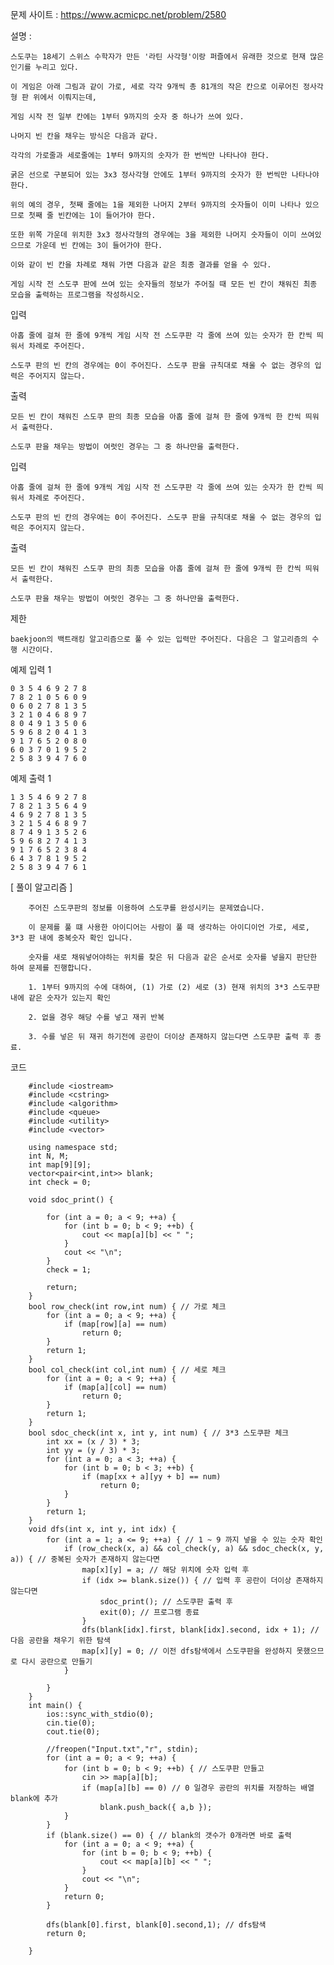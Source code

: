 문제 사이트 : https://www.acmicpc.net/problem/2580

설명 : 

    스도쿠는 18세기 스위스 수학자가 만든 '라틴 사각형'이랑 퍼즐에서 유래한 것으로 현재 많은 인기를 누리고 있다. 
    
    이 게임은 아래 그림과 같이 가로, 세로 각각 9개씩 총 81개의 작은 칸으로 이루어진 정사각형 판 위에서 이뤄지는데,
    
    게임 시작 전 일부 칸에는 1부터 9까지의 숫자 중 하나가 쓰여 있다.

    나머지 빈 칸을 채우는 방식은 다음과 같다.

    각각의 가로줄과 세로줄에는 1부터 9까지의 숫자가 한 번씩만 나타나야 한다.
    
    굵은 선으로 구분되어 있는 3x3 정사각형 안에도 1부터 9까지의 숫자가 한 번씩만 나타나야 한다.
    
    위의 예의 경우, 첫째 줄에는 1을 제외한 나머지 2부터 9까지의 숫자들이 이미 나타나 있으므로 첫째 줄 빈칸에는 1이 들어가야 한다.

    또한 위쪽 가운데 위치한 3x3 정사각형의 경우에는 3을 제외한 나머지 숫자들이 이미 쓰여있으므로 가운데 빈 칸에는 3이 들어가야 한다.

    이와 같이 빈 칸을 차례로 채워 가면 다음과 같은 최종 결과를 얻을 수 있다.

    게임 시작 전 스도쿠 판에 쓰여 있는 숫자들의 정보가 주어질 때 모든 빈 칸이 채워진 최종 모습을 출력하는 프로그램을 작성하시오.

입력

    아홉 줄에 걸쳐 한 줄에 9개씩 게임 시작 전 스도쿠판 각 줄에 쓰여 있는 숫자가 한 칸씩 띄워서 차례로 주어진다. 
    
    스도쿠 판의 빈 칸의 경우에는 0이 주어진다. 스도쿠 판을 규칙대로 채울 수 없는 경우의 입력은 주어지지 않는다.

출력

    모든 빈 칸이 채워진 스도쿠 판의 최종 모습을 아홉 줄에 걸쳐 한 줄에 9개씩 한 칸씩 띄워서 출력한다.

    스도쿠 판을 채우는 방법이 여럿인 경우는 그 중 하나만을 출력한다.

입력

    아홉 줄에 걸쳐 한 줄에 9개씩 게임 시작 전 스도쿠판 각 줄에 쓰여 있는 숫자가 한 칸씩 띄워서 차례로 주어진다. 
    
    스도쿠 판의 빈 칸의 경우에는 0이 주어진다. 스도쿠 판을 규칙대로 채울 수 없는 경우의 입력은 주어지지 않는다.

출력

    모든 빈 칸이 채워진 스도쿠 판의 최종 모습을 아홉 줄에 걸쳐 한 줄에 9개씩 한 칸씩 띄워서 출력한다.

    스도쿠 판을 채우는 방법이 여럿인 경우는 그 중 하나만을 출력한다.

제한

    baekjoon의 백트래킹 알고리즘으로 풀 수 있는 입력만 주어진다. 다음은 그 알고리즘의 수행 시간이다.

예제 입력 1 

    0 3 5 4 6 9 2 7 8
    7 8 2 1 0 5 6 0 9
    0 6 0 2 7 8 1 3 5
    3 2 1 0 4 6 8 9 7
    8 0 4 9 1 3 5 0 6
    5 9 6 8 2 0 4 1 3
    9 1 7 6 5 2 0 8 0
    6 0 3 7 0 1 9 5 2
    2 5 8 3 9 4 7 6 0

예제 출력 1 

    1 3 5 4 6 9 2 7 8
    7 8 2 1 3 5 6 4 9
    4 6 9 2 7 8 1 3 5
    3 2 1 5 4 6 8 9 7
    8 7 4 9 1 3 5 2 6
    5 9 6 8 2 7 4 1 3
    9 1 7 6 5 2 3 8 4
    6 4 3 7 8 1 9 5 2
    2 5 8 3 9 4 7 6 1


[ 풀이 알고리즘 ] 

        주어진 스도쿠판의 정보를 이용하여 스도쿠를 완성시키는 문제였습니다.
        
        이 문제를 풀 떄 사용한 아이디어는 사람이 풀 때 생각하는 아이디이언 가로, 세로, 3*3 판 내에 중복숫자 확인 입니다.
        
        숫자를 새로 채워넣어야하는 위치를 찾은 뒤 다음과 같은 순서로 숫자를 넣을지 판단한 하여 문제를 진행합니다.
        
        1. 1부터 9까지의 수에 대하여, (1) 가로 (2) 세로 (3) 현재 위치의 3*3 스도쿠판 내에 같은 숫자가 있는지 확인
        
        2. 없을 경우 해당 수를 넣고 재귀 반복
        
        3. 수를 넣은 뒤 재귀 하기전에 공란이 더이상 존재하지 않는다면 스도쿠판 출력 후 종료.

코드

        #include <iostream>
        #include <cstring>
        #include <algorithm>
        #include <queue>
        #include <utility>
        #include <vector>

        using namespace std;
        int N, M;
        int map[9][9];
        vector<pair<int,int>> blank;
        int check = 0;

        void sdoc_print() {

            for (int a = 0; a < 9; ++a) {
                for (int b = 0; b < 9; ++b) {
                    cout << map[a][b] << " ";
                }
                cout << "\n";
            }
            check = 1;

            return;
        }
        bool row_check(int row,int num) { // 가로 체크
            for (int a = 0; a < 9; ++a) {
                if (map[row][a] == num)
                    return 0;
            }
            return 1;
        }
        bool col_check(int col,int num) { // 세로 체크
            for (int a = 0; a < 9; ++a) {
                if (map[a][col] == num)
                    return 0;
            }
            return 1;
        }
        bool sdoc_check(int x, int y, int num) { // 3*3 스도쿠판 체크
            int xx = (x / 3) * 3;
            int yy = (y / 3) * 3;
            for (int a = 0; a < 3; ++a) {
                for (int b = 0; b < 3; ++b) {
                    if (map[xx + a][yy + b] == num)
                        return 0;
                }
            }
            return 1;
        }
        void dfs(int x, int y, int idx) {
            for (int a = 1; a <= 9; ++a) { // 1 ~ 9 까지 넣을 수 있는 숫자 확인
                if (row_check(x, a) && col_check(y, a) && sdoc_check(x, y, a)) { // 중복된 숫자가 존재하지 않는다면
                    map[x][y] = a; // 해당 위치에 숫자 입력 후 
                    if (idx >= blank.size()) { // 입력 후 공란이 더이상 존재하지 않는다면
                        sdoc_print(); // 스도쿠판 출력 후 
                        exit(0); // 프로그램 종료
                    }
                    dfs(blank[idx].first, blank[idx].second, idx + 1); // 다음 공란을 채우기 위한 탐색
                    map[x][y] = 0; // 이전 dfs탐색에서 스도쿠판을 완성하지 못했으므로 다시 공란으로 만들기
                }

            }
        }
        int main() {
            ios::sync_with_stdio(0);
            cin.tie(0);
            cout.tie(0);

            //freopen("Input.txt","r", stdin);
            for (int a = 0; a < 9; ++a) {
                for (int b = 0; b < 9; ++b) { // 스도쿠판 만들고
                    cin >> map[a][b];
                    if (map[a][b] == 0) // 0 일경우 공란의 위치를 저장하는 배열 blank에 추가
                        blank.push_back({ a,b });
                }
            }
            if (blank.size() == 0) { // blank의 갯수가 0개라면 바로 출력
                for (int a = 0; a < 9; ++a) {
                    for (int b = 0; b < 9; ++b) {
                        cout << map[a][b] << " ";
                    }
                    cout << "\n";
                }
                return 0;
            }

            dfs(blank[0].first, blank[0].second,1); // dfs탐색 
            return 0;

        }
